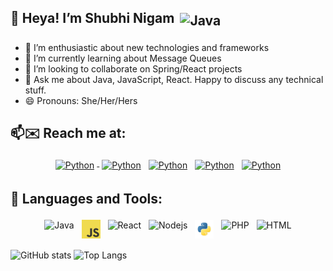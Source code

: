 ## 👋 Heya! I’m Shubhi Nigam <img src="https://www.svgrepo.com/show/25793/girl.svg" alt="Java" height="10" style="vertical-align:top; margin:4px">
- 👀 I’m enthusiastic about new technologies and frameworks
- 🌱 I’m currently learning about Message Queues
- 💞️ I’m looking to collaborate on Spring/React projects
- 💬 Ask me about Java, JavaScript, React. Happy to discuss any technical stuff.
- 😄 Pronouns: She/Her/Hers

## 📫✉️ Reach me at:

<p align="center">
 <a href="https://github.com/ShubhiNigam29" target="_blank" rel="noopener noreferrer"> <img src="https://www.svgrepo.com/show/306096/github.svg" alt="Python" height="20" style="vertical-align:top; margin:4px"> </a>
 <a href="https://www.linkedin.com/in/shubhi-nigam-942864167/" target="_blank" rel="noopener noreferrer"> <img src="https://www.svgrepo.com/show/157006/linkedin.svg" alt="Python" height="20" style="vertical-align:top; margin:4px"></a>
 <a href="mailto:shubhinigam29@gmail.com"> <img src="https://www.svgrepo.com/show/303161/gmail-icon-logo.svg" alt="Python" height="20" style="vertical-align:top; margin:4px"></a>
 <a href="https://www.facebook.com/shubhi.nigam.1840/"> <img src="https://www.svgrepo.com/show/111203/facebook.svg" alt="Python" height="20" style="vertical-align:top; margin:4px"></a>
 <a href="https://www.instagram.com/shubhhinigam29/"> <img src="https://www.svgrepo.com/show/111199/instagram.svg" alt="Python" height="20" style="vertical-align:top; margin:4px"></a>
</p>

## 🧰 Languages and Tools:
<p align="center">
 <img src="https://www.svgrepo.com/show/184143/java.svg" alt="Java" height="30" style="vertical-align:top; margin:4px">
 <img src="https://raw.githubusercontent.com/github/explore/80688e429a7d4ef2fca1e82350fe8e3517d3494d/topics/javascript/javascript.png" alt="Javascript" height="30" style="vertical-align:top; margin:4px">
 <img src="https://www.svgrepo.com/show/303157/react-logo.svg" alt="React" height="30" style="vertical-align:top; margin:4px">
 <img src="https://www.svgrepo.com/show/314392/node.svg" alt="Nodejs" height="30" style="vertical-align:top; margin:4px">
 <img src="https://raw.githubusercontent.com/github/explore/80688e429a7d4ef2fca1e82350fe8e3517d3494d/topics/python/python.png" alt="Python" height="30" style="vertical-align:top; margin:4px">
 <img src="https://www.svgrepo.com/show/226137/php.svg" alt="PHP" height="30" style="vertical-align:top; margin:4px">
 <img src="https://www.svgrepo.com/show/79342/html.svg" alt="HTML" height="30" style="vertical-align:top; margin:4px">
</p>

![GitHub stats](https://github-readme-stats.vercel.app/api?username=ShubhiNigam29&show_icons=true&theme=tokyonight)
![Top Langs](https://github-readme-stats.vercel.app/api/top-langs/?username=ShubhiNigam29&theme=tokyonight)

<!---
ShubhiNigam29/ShubhiNigam29 is a ✨ special ✨ repository because its `README.md` (this file) appears on your GitHub profile.
You can click the Preview link to take a look at your changes.
--->

